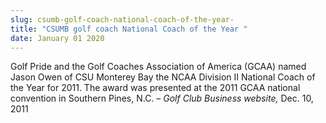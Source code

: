 ```yaml
---
slug: csumb-golf-coach-national-coach-of-the-year-
title: "CSUMB golf coach National Coach of the Year "
date: January 01 2020
---
```


<p>Golf Pride and the Golf Coaches Association of America (GCAA) named Jason Owen of CSU Monterey Bay the NCAA Division II National Coach of the Year for 2011. The award was presented at the 2011 GCAA national convention in Southern Pines, N.C. – <em>Golf Club Business website,</em> Dec. 10, 2011
</p>
